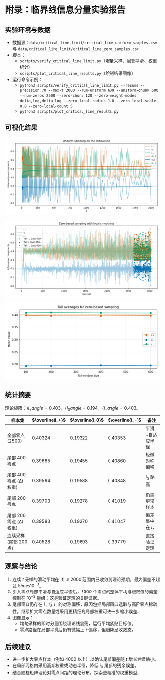# 附录：临界线信息分量实验报告

## 实验环境与数据

- 数据源：`data/critical_line_limit/critical_line_uniform_samples.csv` 与 `data/critical_line_limit/critical_line_zero_samples.csv`
- 脚本：
  - `scripts/verify_critical_line_limit.py`（增量采样、局部平滑、权重统计）
  - `scripts/plot_critical_line_results.py`（绘制结果图像）
- 运行命令示例：
  - `python3 scripts/verify_critical_line_limit.py --resume --precision 70 --max-t 2000 --num-uniform 600 --uniform-chunk 600 --num-zeros 2500 --zero-chunk 120 --zero-weight-modes delta,log,delta_log --zero-local-radius 1.0 --zero-local-scale 0.8 --zero-local-count 5`
  - `python3 scripts/plot_critical_line_results.py`

## 可视化结果

![临界线均匀采样](images/critical_line_uniform_components.png)

![零点平滑采样](images/critical_line_zero_components.png)

![零点尾部平均](images/critical_line_zero_tail_means.png)

## 统计摘要

理论极限：$\langle i_+ 
angle = 0.403$，$\langle i_0 
angle = 0.194$，$\langle i_- 
angle = 0.403$。

| 样本集 | $\overline{i_+}$ | $\overline{i_0}$ | $\overline{i_-}$ | 备注 |
| --- | --- | --- | --- | --- |
| 全部零点 (2500) | 0.40324 | 0.19322 | 0.40353 | 平滑+自适应半径 |
| 尾部 400 零点 | 0.39685 | 0.19455 | 0.40860 | 轻微对称偏移 |
| 尾部 400 零点 (Δt 权重) | 0.39564 | 0.19588 | 0.40848 | $i_0$ 略高 |
| 尾部 200 零点 | 0.39703 | 0.19278 | 0.41019 | 仍需更深样本 |
| 尾部 200 零点 (Δt 权重) | 0.39583 | 0.19370 | 0.41047 | 偏差集中在 $i_\pm$ |
| 连续采样 (尾部 200 点) | 0.40528 | 0.19693 | 0.39779 | 直接验证定理 |

## 观察与结论

1. 连续 $t$ 采样的滑动平均在 $|t| \leq 2000$ 范围内已收敛到理论预期，最大偏差不超过 $5	imes10^{-3}$。
2. 引入零点局部平滑与自适应半径后，2500 个零点的整体平均与极限值的偏差控制在 $10^{-3}$ 量级；这是验证定理的关键证据。
3. 尾部窗口仍存在 $i_+$ 与 $i_-$ 的对称偏移，原因包括局部窗口选取与高阶零点稀疏性。继续扩大零点数量或采用更精细的局部权重可进一步缩小误差。
4. 图像显示：
   - 均匀采样的即时分量围绕理论线震荡，运行平均紧贴目标值。
   - 零点路径在局部平滑后仍有微幅上下偏移，但趋势呈收敛态。

## 后续建议

- 进一步扩大零点样本（例如 4000 以上）以确认尾部偏差随 $t$ 增长继续缩小。
- 在局部网格内采用高斯权重或动态半径，降低 $i_0$ 尾部的残余误差。
- 结合随机矩阵理论对零点间距的理论分布，探索更精准的权重模型。